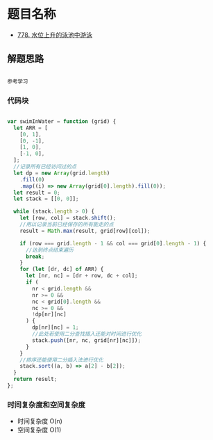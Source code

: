 # 题目名称

- [778. 水位上升的泳池中游泳](https://leetcode-cn.com/problems/swim-in-rising-water)

## 解题思路

```javascript

参考学习

```

### 代码块

```javascript

var swimInWater = function (grid) {
  let ARR = [
    [0, 1],
    [0, -1],
    [1, 0],
    [-1, 0],
  ];
  //记录所有已经访问过的点
  let dp = new Array(grid.length)
    .fill(0)
    .map((i) => new Array(grid[0].length).fill(0));
  let result = 0;
  let stack = [[0, 0]];

  while (stack.length > 0) {
    let [row, col] = stack.shift();
    //用以记录当前已经保存的所有能走的点
    result = Math.max(result, grid[row][col]);

    if (row === grid.length - 1 && col === grid[0].length - 1) {
      //达到终点结束遍历
      break;
    }
    for (let [dr, dc] of ARR) {
      let [nr, nc] = [dr + row, dc + col];
      if (
        nr < grid.length &&
        nr >= 0 &&
        nc < grid[0].length &&
        nc >= 0 &&
        !dp[nr][nc]
      ) {
        dp[nr][nc] = 1;
        //此处若使用二分查找插入还能对时间进行优化
        stack.push([nr, nc, grid[nr][nc]]);
      }
    }
    //排序还能使用二分插入法进行优化
    stack.sort((a, b) => a[2] - b[2]);
  }
  return result;
};

```

### 时间复杂度和空间复杂度

- 时间复杂度 O(n)
- 空间复杂度 O(1)
